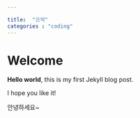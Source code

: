 ```yaml
---

title:  "으악"
categories : "coding"
---
```


# Welcome

**Hello world**, this is my first Jekyll blog post.

I hope you like it!

안녕하세요~
